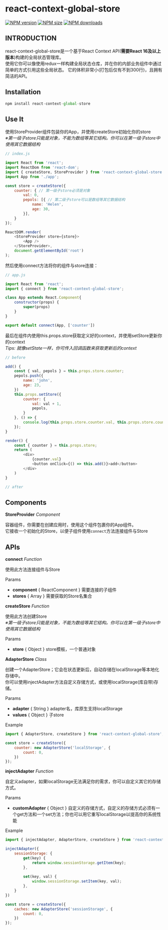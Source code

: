 # react-context-global-store

[![NPM version](https://img.shields.io/npm/v/brick.js.svg)](https://www.npmjs.org/package/react-context-global-store.js)
[![NPM size](https://img.shields.io/bundlephobia/min/react-context-global-store.svg)](https://www.npmjs.org/package/react-context-global-store.js)
[![NPM downloads](https://img.shields.io/npm/dt/react-context-global-store.svg)](https://www.npmjs.org/package/react-context-global-store.js)

## INTRODUCTION

react-context-global-store是一个基于React Context API(**需要React 16及以上版本**)构建的全局状态管理库。  
使用它你可以像使用redux一样构建全局状态仓库，并在你的内部业务组件中通过简单的方式引用这些全局状态。
它的体积非常小(打包后仅有不到300行)，且拥有简洁的API。

##  Installation

```js
npm install react-context-global-store
```

## Use It
使用StoreProvider组件包装你的App，并使用createStore初始化你的store  
*※第一级子store只能是对象，不能为数组等其它结构。你可以在第一级子store中使用其它数据结构*

```js
// index.js

import React from 'react';
import ReactDom from 'react-dom';
import { createStore, StoreProvider } from 'react-context-global-store';
import App from './app';

const store = createStore({
    counter: { // 第一级子store必须是对象
        val: 0,
        pepols: [{ // 第二级子store可以是数组等其它数据结构
            name: 'Helen',
            age: 30,
        }],
    }
});

ReactDOM.render(
    <StoreProvider store={store}>
        <App />
    </StoreProvider>,
    document.getElementById('root')
);
```
然后使用connect方法将你的组件与store连接：
```js
// app.js

import React from 'react';
import { connect } from 'react-context-global-store';

class App extends React.Component{
    constructor(props) {
        super(props)
    }
}

export default connect(App, ['counter'])
```
最后在组件内使用this.props.store获取定义好的context，并使用setStore更新你的context  
*Tips: 就像setState一样，你可传入回调函数来获取更新后的context*
```js
// before

add() {
    const { val, pepols } = this.props.store.counter;
    pepols.push({
        name: 'john',
        age: 23,
    })
    this.props.setStore({
        counter: {
            val: val + 1,
            pepols,
        }
    }, () => {
        console.log(this.props.store.counter.val, this.props.store.counter.pepols); // new context
    });
}

render() {
    const { counter } = this.props.store;
    return (
        <div>
            {counter.val}
            <button onClick={() => this.add()}>add</button>
        </div>
    )
}

// after
```

## Components

**StoreProvider** *Component*

容器组件，你需要在创建应用时，使用这个组件包裹你的App组件。  
它接收一个初始化的Store，以便子组件使用`connect`方法连接组件与Store

## APIs

**connect** *Function*

使用此方法连接组件与Store

Params
  + **component** { ReactComponent } 需要连接的子组件
  + **stores** { Array } 需要获取的Store名集合

**createStore** *Function*

使用此方法创建Store  
*※第一级子store只能是对象，不能为数组等其它结构。你可以在第一级子store中使用其它数据结构*

Params
  + **store** { Object } store模板，一个普通对象

**AdapterStore** *Class*

创建一个AdapterStore；它会在状态更新后，自动存储在localStorage等本地化存储中。  
你可以使用injectAdapter方法自定义存储方式，或使用localStorage(库自带)存储。

Params
  + **adapter** { String } adapter名，库原生支持localStorage
  + **values** { Object } 子store

Example
```js
import { AdapterStore, createStore } from 'react-context-global-store';

const store = createStore({
    counter: new AdapterStore('localStorage', {
        count: 0,
    })
});
```

**injectAdapter** *Function*

自定义adapter，如果localStorage无法满足你的需求，你可以自定义其它的存储方式。

Params
  + **customAdapter** { Object } 自定义的存储方式，自定义的存储方式必须有一个get方法和一个set方法；你也可以用它重写localStorage以提高你的系统性能

Example
```js
import { injectAdapter, AdapterStore, createStore } from 'react-context-global-store';

injectAdapter({
    sessionStorage: {
        get(key) {
            return window.sessionStorage.getItem(key);
        },
        
        set(key, val) {
            window.sessionStorage.setItem(key, val);
        },
    }
})

const store = createStore({
    caches: new AdapterStore('sessionStorage', {
        count: 0,
    })
});
```
